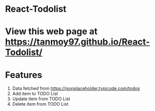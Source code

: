 # React-Todolist

# View this web page at https://tanmoy97.github.io/React-Todolist/

# Features
 1. Data fetched from https://jsonplaceholder.typicode.com/todos
 2. Add item to TODO List
 3. Update item from TODO List
 4. Delete item from TODO List
